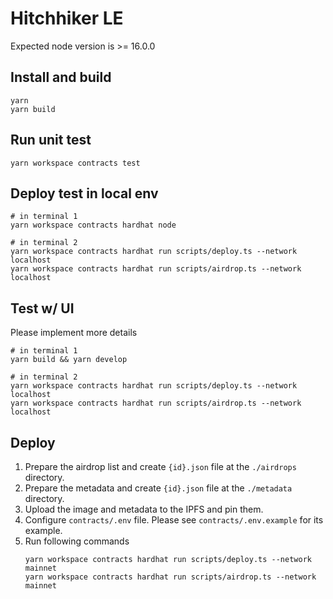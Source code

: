 # Hitchhiker LE

Expected node version is >= 16.0.0

## Install and build

```shell
yarn
yarn build
```

## Run unit test

```shell
yarn workspace contracts test
```

## Deploy test in local env

```shell
# in terminal 1
yarn workspace contracts hardhat node
```

```shell
# in terminal 2
yarn workspace contracts hardhat run scripts/deploy.ts --network localhost
yarn workspace contracts hardhat run scripts/airdrop.ts --network localhost
```

## Test w/ UI

Please implement more details

```shell
# in terminal 1
yarn build && yarn develop
```

```shell
# in terminal 2
yarn workspace contracts hardhat run scripts/deploy.ts --network localhost
yarn workspace contracts hardhat run scripts/airdrop.ts --network localhost
```

## Deploy

1. Prepare the airdrop list and create `{id}.json` file at the `./airdrops` directory.
2. Prepare the metadata and create `{id}.json` file at the `./metadata` directory.
3. Upload the image and metadata to the IPFS and pin them.
4. Configure `contracts/.env` file. Please see `contracts/.env.example` for its example.
5. Run following commands
    ```
    yarn workspace contracts hardhat run scripts/deploy.ts --network mainnet
    yarn workspace contracts hardhat run scripts/airdrop.ts --network mainnet
    ```
